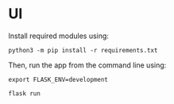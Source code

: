 # UI

Install required modules using:

`python3 -m pip install -r requirements.txt`

Then, run the app from the command line using:

`export FLASK_ENV=development`

`flask run`
